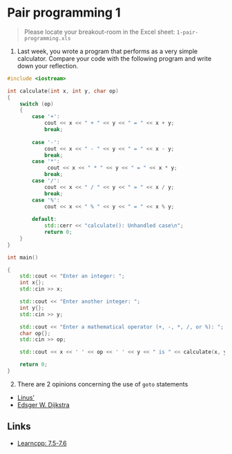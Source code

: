 
# Pair programming 1

> Please locate your breakout-room in the Excel sheet: `1-pair-programming.xls`

1. Last week, you wrote a program that performs as a very simple calculator. Compare your code with the following program and write down your reflection. 

```cpp
#include <iostream>

int calculate(int x, int y, char op)
{
    switch (op)
    {
        case '+':
            cout << x << " + " << y << " = " << x + y;
            break;
            
        case '-':
            cout << x << " - " << y << " = " << x - y;
            break;
        case '*':
             cout << x << " * " << y << " = " << x * y;
            break;
        case '/':
            cout << x << " / " << y << " = " << x / y;
            break;
        case '%':
            cout << x << " % " << y << " = " << x % y;
          
        default:
            std::cerr << "calculate(): Unhandled case\n";
            return 0;
    }
}

int main()

{
    std::cout << "Enter an integer: ";
    int x{};
    std::cin >> x;

    std::cout << "Enter another integer: ";
    int y{};
    std::cin >> y;

    std::cout << "Enter a mathematical operator (+, -, *, /, or %): ";
    char op{};
    std::cin >> op;

    std::cout << x << ' ' << op << ' ' << y << " is " << calculate(x, y, op) << '\n';

    return 0;
}
```

2. There are 2 opinions concerning the use of `goto` statements
- [Linus'](https://lkml.org/lkml/2003/1/12/126)
- [Edsger W. Dijkstra](https://www.cs.utexas.edu/users/EWD/ewd02xx/EWD215.PDF)

## Links
- [Learncpp: 7.5-7.6](https://www.learncpp.com/)

